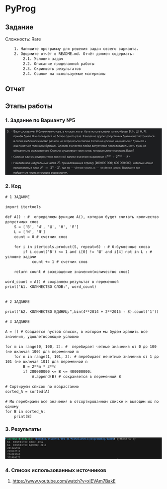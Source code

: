 # PyProg

## Задание 
Сложность:
    Rare
        
        1. Напишите программу для решения задач своего варианта.
        2. Оформите отчёт в README.md. Отчёт должен содержать:
            2.1. Условия задач
            2.2. Описание проделанной работы
            2.3. Скриншоты результатов
            2.4. Ссылки на используемые материалы

## Отчет

## Этапы работы
### 1. Задание по Варианту №5

![Alt text](image.png)

### 2. Код
```
# 1 ЗАДАНИЕ

import itertools

def A() : #  определяем функцию A(), которая будет считать количество допустимых слов
    S = ['В', 'И', 'Ш', 'Н', 'Я']
    L = ['И', 'Я']
    count = 0 # счетчик слов

    for i in itertools.product(S, repeat=6) : # 6-буквенные слова
        if i.count('В') <= 1 and i[0] != 'Ш' and i[4] not in L : # условие задачи
            count += 1 # счетчик слов

    return count # возвращение значения(количество слов)

word_count = A() # сохраняем результат в переменной
print("№1. КОЛИЧЕСТВО СЛОВ:", word_count)


# 2 ЗАДАНИЕ

print("№2. КОЛИЧЕСТВО ЕДИНИЦ:",bin(4**2014 + 2**2015 - 8).count('1'))

# 3 ЗАДАНИЕ

A = [] # Создается пустой список, в котором мы будем хранить все значения, удовлетворяющие условию

for m in range(0, 100, 2): #  перебирает четные значения от 0 до 100 (не включая 100) для переменной m
    for n in range(1, 101, 2): # перебирает нечетные значения от 1 до 101 (не включая 101) для переменной n
        B = 2**m * 3**n
        if 200000000 <= B <= 400000000:
            A.append(B) # сохраняется в переменной B

# Сортируем список по возрастанию
sorted_A = sorted(A)

# Мы перебираем все значения в отсортированном списке и выводим их по одному
for B in sorted_A:
    print(B)

```

### 3. Результаты
![Alt text](image-1.png)

### 4. Список использованных источников 
1. https://www.youtube.com/watch?v=xIEVAm7BakE